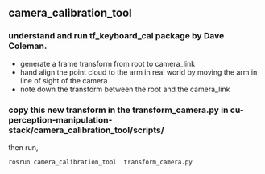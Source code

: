 ## camera_calibration_tool

### understand and run tf_keyboard_cal package by Dave Coleman.

+ generate a frame transform from root to camera_link
+ hand align the point cloud to the arm in real world by moving the arm in line of sight of the camera
+ note down the transform between the root and the camera_link

### copy this new transform in the transform_camera.py in cu-perception-manipulation-stack/camera_calibration_tool/scripts/

then run,

```
rosrun camera_calibration_tool  transform_camera.py
```
